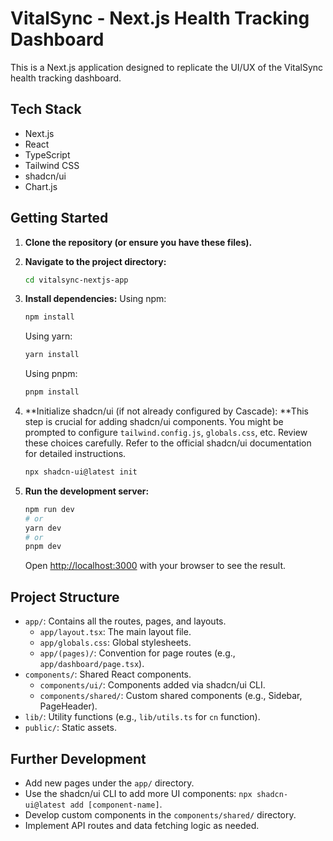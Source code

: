 # VitalSync - Next.js Health Tracking Dashboard

This is a Next.js application designed to replicate the UI/UX of the VitalSync health tracking dashboard.

## Tech Stack

- Next.js
- React
- TypeScript
- Tailwind CSS
- shadcn/ui
- Chart.js

## Getting Started

1.  **Clone the repository (or ensure you have these files).**

2.  **Navigate to the project directory:**
    ```bash
    cd vitalsync-nextjs-app
    ```

3.  **Install dependencies:**
    Using npm:
    ```bash
    npm install
    ```
    Using yarn:
    ```bash
    yarn install
    ```
    Using pnpm:
    ```bash
    pnpm install
    ```

4.  **Initialize shadcn/ui (if not already configured by Cascade):
    **This step is crucial for adding shadcn/ui components. You might be prompted to configure `tailwind.config.js`, `globals.css`, etc. Review these choices carefully. Refer to the official shadcn/ui documentation for detailed instructions.
    ```bash
    npx shadcn-ui@latest init
    ```

5.  **Run the development server:**
    ```bash
    npm run dev
    # or
    yarn dev
    # or
    pnpm dev
    ```
    Open [http://localhost:3000](http://localhost:3000) with your browser to see the result.

## Project Structure

-   `app/`: Contains all the routes, pages, and layouts.
    -   `app/layout.tsx`: The main layout file.
    -   `app/globals.css`: Global stylesheets.
    -   `app/(pages)/`: Convention for page routes (e.g., `app/dashboard/page.tsx`).
-   `components/`: Shared React components.
    -   `components/ui/`: Components added via shadcn/ui CLI.
    -   `components/shared/`: Custom shared components (e.g., Sidebar, PageHeader).
-   `lib/`: Utility functions (e.g., `lib/utils.ts` for `cn` function).
-   `public/`: Static assets.

## Further Development

-   Add new pages under the `app/` directory.
-   Use the shadcn/ui CLI to add more UI components: `npx shadcn-ui@latest add [component-name]`.
-   Develop custom components in the `components/shared/` directory.
-   Implement API routes and data fetching logic as needed.
